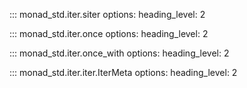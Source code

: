 ::: monad_std.iter.siter
    options:
        heading_level: 2

::: monad_std.iter.once
    options:
        heading_level: 2

::: monad_std.iter.once_with
    options:
        heading_level: 2

::: monad_std.iter.iter.IterMeta
    options:
        heading_level: 2